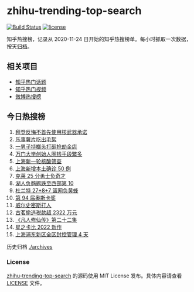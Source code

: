 # zhihu-trending-top-search

[![Build Status](https://github.com/justjavac/zhihu-trending-top-search/workflows/ci/badge.svg?branch=main)](https://github.com/justjavac/zhihu-trending-top-search/actions)
[![license](https://img.shields.io/github/license/justjavac/zhihu-trending-top-search)](https://github.com/justjavac/zhihu-trending-top-search/blob/main/LICENSE)

知乎热搜榜，记录从 2020-11-24 日开始的知乎热搜榜单。每小时抓取一次数据，按天[归档](./archives)。

## 相关项目

- [知乎热门话题](https://github.com/justjavac/zhihu-trending-hot-questions)
- [知乎热门视频](https://github.com/justjavac/zhihu-trending-hot-video)
- [微博热搜榜](https://github.com/justjavac/weibo-trending-hot-search)

## 今日热搜榜

<!-- BEGIN -->
<!-- 最后更新时间 Tue Mar 29 2022 03:07:50 GMT+0800 (China Standard Time) -->

1. [拜登反悔不首先使用核武器承诺](https://www.zhihu.com/search?q=拜登反悔)
1. [乐事薯片吃出毛絮](https://www.zhihu.com/search?q=乐事薯片)
1. [一男子持榔头打砸抢劫金店](https://www.zhihu.com/search?q=打砸抢劫金店)
1. [万门大学创始人圈钱手段繁多](https://www.zhihu.com/search?q=万门大学)
1. [上海新一轮核酸筛查](https://www.zhihu.com/search?q=上海核酸)
1. [上海新增本土确诊 50 例](https://www.zhihu.com/search?q=上海新增)
1. [克莱 25 分勇士负奇才](https://www.zhihu.com/search?q=勇士)
1. [湖人负鹈鹕跌至西部第 10](https://www.zhihu.com/search?q=湖人)
1. [杜兰特 27+8+7 篮网负黄蜂](https://www.zhihu.com/search?q=篮网)
1. [第 94 届奥斯卡奖](https://www.zhihu.com/search?q=奥斯卡奖)
1. [威尔史密斯打人](https://www.zhihu.com/search?q=威尔史密斯)
1. [古茗偷逃税款超 2322 万元](https://www.zhihu.com/search?q=古茗)
1. [《凡人修仙传》第二十二集](https://www.zhihu.com/search?q=凡人修仙传)
1. [星之卡比 2022 新作](https://www.zhihu.com/search?q=星之卡比探索发现)
1. [上海浦东新区全区封控管理 4 天](https://www.zhihu.com/search?q=上海浦东)

<!-- END -->

历史归档 [./archives](./archives)

### License

[zhihu-trending-top-search](https://github.com/justjavac/zhihu-trending-top-search)
的源码使用 MIT License 发布。具体内容请查看 [LICENSE](./LICENSE) 文件。
